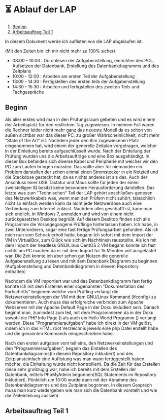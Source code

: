 # :hourglass_flowing_sand: Ablauf der LAP

1. [Beginn](#beginn)
2. [Arbeitsauftrag Teil 1](#arbeitsauftrag-teil-1)

In diesem Dokument werde ich auflisten wie die LAP abgelaufen ist.

(Mit den Zeiten bin ich mir nicht mehr zu 100% sicher)
- 08:00 - 10:00 : Durchlesen der Aufgabenstellung, einrichten des PCs, Aufsetzen der Datenbank, Erstellung des Datenbankdiagramms und des Zeitplans
- 10:00 - 12:00 : Arbeiten am ersten Teil der Aufgabenstellung
- 13:00 - 14:30 : Fertigstellen des ersten teils der Aufgabenstellung
- 14:30 - 15:30 : Arbeiten und fertigstellen des zweiten Teils und Fachgespräche

## Beginn

Als aller erstes wird man in den Prüfungsraum gebeten und es wird einem der Arbeitsplatz für den restlichen Tag zugewiesen. In meinem Fall waren die Rechner leider nicht mehr ganz das neueste Modell da es schon von außen sichtbar war das dieser PC, zu großer Wahrscheinlichkeit, nicht mehr "State of the Art" ist. Nachdem jeder den Ihm zugewiesenen Platz eingenommen hat, wird einem der generelle Zeitplan vorgetragen, welcher in der Einleitung bereits aufgeschlüsselt wurde. Nach der Einteilung der Prüfung wurden uns die Arbeitsaufträge und eine Box ausgehändigt. In dieser Box befanden sich diverse Kabel und Peripherie mit welcher wir den PC zum Laufen bringen mussten. Das sollte aber für niemanden ein Problem darstellen der schon einmal einen Stromstecker in ein Netzteil und die Steckdose gesteckt hat, da es nichts anderes ist als das. Auch der Anschluss einer USB Tastatur und Maus sollte für jeden der einen zweistelligen IQ besitzt keine besondere Herausforderung darstellen. Das letzte was zum "Technischen" Teil der LAP gehört anschließen-genesen des Netzwerkkabels was, wenn man den Prüfern nicht zuhört, tatsächlich nicht so einfach werden kann da nicht jede Netzwerdose auch eine Verbindung zum Internet zulässt. Nachdem alles geschafft ist, kann man sich endlich, in Windows 7, anmelden und wird von einem nicht zurückgesetzten Desktop begrüßt. Auf diesem Desktop finden sich alle Programme die Vorangegangene Prüflinge hinterlassen haben. Ich habe, in zwei Unterordnern, sogar eine fast fertige Prüfungsarbeit gefunden. Als ich mich nun vom Schock erholt hatte, begann ich sofort mit dem Import der VM in VirtualBox, zum Glück wie sich im Nachhinein rausstellte. Als ich mit dem Import der headless GNU/Linux CentOS 2 VM begann konnte ich fast nichts am PC machen da er mit dem Import für 15 Minuten voll ausgelastet war. Die Zeit konnte ich aber schon gut Nutzen die generelle Aufgabenstellung zu lesen und mit dem Datenbank Diagramm zu beginnen.(Aufgabenstellung und Datenbankdiagramm in diesem Repository enthalten)

Nachdem die VM importiert war und das Datenbankdiagramm fast fertig konnte ich mit dem Erstellen einer sogenannten "Dokumentation des Fortschritts" beginnen welche vom Prüfling verlangt die Netzwerkeinstellungen der VM mit dem GNU/Linux Kommand (ifconfig) zu dokumentieren. Auch muss das erfolgreiche verbinden zum Apache Webserver mit der Apache Default Page in der Doku inkludiert sein. Danach beginnt man, zumindest zum teil, mit dem Programmieren da in der Doku sowohl die PHP Info Page (<?php phpinfo() ?>) als auch ein Hello World Programm (<?php echo 'Hello World!'; ?>) verlangt werden. Diese "Programmieraufgaben" habe ich direkt in der VM gelöst, indem ich in das HTML root Verzeichnis jeweils eine php Datei erstellt habe und die genannten Kommands reingeschrieben habe.

Nach den ersten aufgaben vom teil eins, den Netzwerkeinstellungen und den "Programmieraufgaben", begann das Erstellen des Datenbankdiagramms(In diesem Repository inkludiert) und des Zeitplans(einfach eine Auflistung was man wann fertiggestellt haben möchte, die Einhaltung wurde nicht kontrolliert). Da die Zeit für das Erstellen diese sehr großzügig war, habe ich bereits mit dem Erstellen der Datenbank, mittels PhpMyAdmin begonnen(SQL Statements im Repository inkludiert). Pünktlich um 10:00 wurde dann mit der Abnahme des Datenbankdiagramms und des Zeitplans begonnen. In diesem Gespräch muss man kurz wiedergeben wie man sich die Datenbank vorstellt und wie die Zeiteinteilung aussieht.

## Arbeitsauftrag Teil 1

